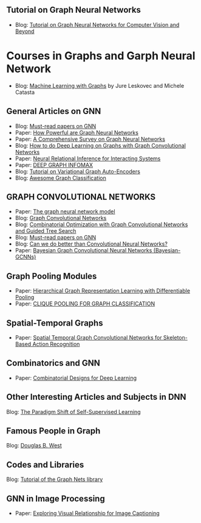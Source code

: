 
## <a name='tutorial'>Tutorial on Graph Neural Networks</a>
 * Blog: [Tutorial on Graph Neural Networks for Computer Vision and Beyond](https://medium.com/@BorisAKnyazev/tutorial-on-graph-neural-networks-for-computer-vision-and-beyond-part-1-3d9fada3b80d)
 
 # <a name='course'>Courses in Graphs and Garph Neural Network</a>
  * Blog: [Machine Learning with Graphs](http://web.stanford.edu/class/cs224w/index.html) by Jure Leskovec and Michele Catasta
 
## <a name='general'>General Articles on GNN</a>
 * Blog: [Must-read papers on GNN](https://github.com/thunlp/GNNPapers)
 * Paper: [How Powerful are Graph Neural Networks](https://arxiv.org/abs/1810.00826)
 * Paper: [A Comprehensive Survey on Graph Neural Networks](https://arxiv.org/abs/1901.00596)
 * Blog: [How to do Deep Learning on Graphs with Graph Convolutional Networks](https://towardsdatascience.com/how-to-do-deep-learning-on-graphs-with-graph-convolutional-networks-62acf5b143d0)
 * Paper: [Neural Relational Inference for Interacting Systems](https://arxiv.org/abs/1802.04687)
 * Paper: [DEEP GRAPH INFOMAX](https://arxiv.org/abs/1809.10341)
 * Blog: [Tutorial on Variational Graph Auto-Encoders](https://towardsdatascience.com/tutorial-on-variational-graph-auto-encoders-da9333281129)
 * Blog: [Awesome Graph Classification](https://github.com/benedekrozemberczki/awesome-graph-classification)

## <a name='gnn'>GRAPH CONVOLUTIONAL NETWORKS</a>
  * Paper: [The graph neural network model](https://persagen.com/files/misc/scarselli2009graph.pdf) 
  * Blog: [Graph Convolutional Networks](http://tkipf.github.io/graph-convolutional-networks/)
  * Blog: [Combinatorial Optimization with Graph Convolutional Networks and Guided Tree Search](https://github.com/intel-isl/nphard)
  * Blog: [Must-read papers on GNN](https://github.com/thunlp/GNNPapers)
  * Blog: [Can we do better than Convolutional Neural Networks?](https://towardsdatascience.com/can-we-do-better-than-convolutional-neural-networks-46ed90fed807)
  * Paper: [Bayesian Graph Convolutional Neural Networks (Bayesian-GCNNs)](https://arxiv.org/abs/1811.11103v1)

## <a name='poolinggnn'>Graph Pooling Modules</a>
 * Paper: [Hierarchical Graph Representation Learning with Differentiable Pooling](https://arxiv.org/abs/1806.08804)
 * Paper: [CLIQUE POOLING FOR GRAPH CLASSIFICATION](https://rlgm.github.io/papers/56.pdf)

## <a name='spatial-temporal'>Spatial-Temporal Graphs</a>
 * Paper: [Spatial Temporal Graph Convolutional Networks for Skeleton-Based Action Recognition](https://arxiv.org/abs/1801.07455)
 
## <a name='combinatorics'>Combinatorics and GNN</a>
 * Paper: [Combinatorial Designs for Deep Learning](https://arxiv.org/abs/1809.08404)

## <a name='articles'>Other Interesting Articles and Subjects in DNN</a>
 Blog: [The Paradigm Shift of Self-Supervised Learning](https://medium.com/intuitionmachine/the-paradigm-shift-of-self-supervised-learning-744a6819ce08)
 
## <a name="people">Famous People in Graph</a>
  Blog: [Douglas B. West](https://faculty.math.illinois.edu/~west/)

## <a name="code">Codes and Libraries</a>
 Blog: [Tutorial of the Graph Nets library](https://colab.research.google.com/github/deepmind/graph_nets/blob/master/graph_nets/demos/graph_nets_basics.ipynb#scrollTo=Tc355RxEak3h)
 
 ## <a name="image">GNN in Image Processing</a>
  * Paper: [Exploring Visual Relationship for Image Captioning](https://arxiv.org/abs/1809.07041)
